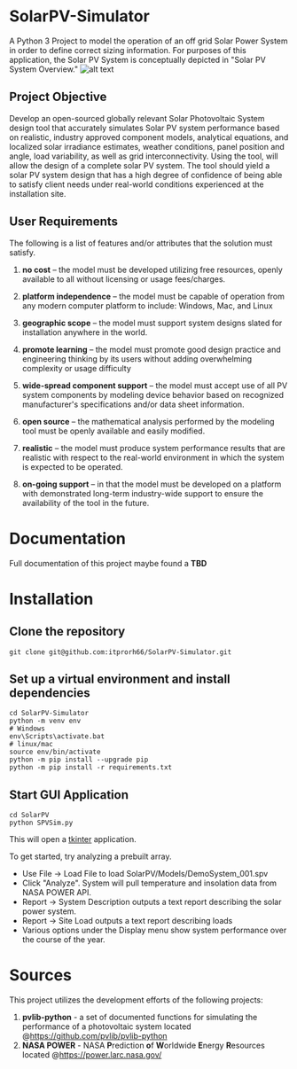 # SolarPV-Simulator
A Python 3 Project to model the operation of an off grid Solar Power System in order to define correct sizing information.
For purposes of this application, the Solar PV System is conceptually depicted in "Solar PV System Overview."
![alt text](https://github.com/itprorh66/SolarPV-Simulator/blob/master/Images/SolarPV%20System%20Overview.jpg "Solar PV System Overview")

## Project Objective
Develop an open-sourced globally relevant Solar Photovoltaic System design tool that accurately simulates Solar PV system performance based on realistic, industry approved component models, analytical equations, and localized solar irradiance estimates, weather conditions, panel position and angle, load variability, as well as grid interconnectivity.  Using the tool, will allow the design of a complete solar PV system.  The tool should yield a solar PV system design that has a high degree of confidence of being able to satisfy client needs under real-world conditions experienced at the installation site.

## User Requirements
The following is a list of features and/or attributes that the solution must satisfy.

1. **no cost** – the model must be developed utilizing free resources, openly available to all without licensing or usage fees/charges.

2. **platform independence** – the model must be capable of operation from any modern computer platform to include: Windows, Mac, and Linux

3. **geographic scope** – the model must support system designs slated for installation anywhere in the world.

4. **promote learning** – the model must promote good design practice and engineering thinking by its users without adding overwhelming complexity or usage difficulty

5. **wide-spread component support** – the model must accept use of all PV system components by modeling device behavior based on recognized manufacturer's specifications and/or data sheet information.

6. **open source** – the mathematical analysis performed by the modeling tool must be openly available and easily modified.

7. **realistic** – the model must produce system performance results that are realistic with respect to the real-world environment in which the system is expected to be operated.

8. **on-going support** – in that the model must be developed on a platform with demonstrated long-term industry-wide support to ensure the availability of the tool in the future. 

# Documentation
Full documentation of this project maybe found a **TBD**

# Installation

## Clone the repository
```
git clone git@github.com:itprorh66/SolarPV-Simulator.git
```
## Set up a virtual environment and install dependencies
```
cd SolarPV-Simulator
python -m venv env
# Windows
env\Scripts\activate.bat
# linux/mac
source env/bin/activate
python -m pip install --upgrade pip
python -m pip install -r requirements.txt
```

## Start GUI Application
```
cd SolarPV
python SPVSim.py
```
This will open a [tkinter](https://docs.python.org/3/library/tkinter.html) application.

To get started, try analyzing a prebuilt array.
* Use File -> Load File to load SolarPV/Models/DemoSystem_001.spv
* Click "Analyze". System will pull temperature and insolation data from NASA POWER API.
* Report -> System Description outputs a text report describing the solar power system.
* Report -> Site Load outputs a text report describing loads
* Various options under the Display menu show system performance over the course of the year.

# Sources
This project utilizes the development efforts of the following projects:

1. **pvlib-python** - a set of documented functions for simulating the performance of a photovoltaic system located  @https://github.com/pvlib/pvlib-python
2. **NASA POWER** - NASA **P**rediction **o**f **W**orldwide **E**nergy **R**esources located @https://power.larc.nasa.gov/



